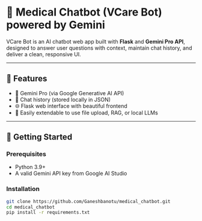 # 🧠 Medical Chatbot (VCare Bot) powered by Gemini

VCare Bot is an AI chatbot web app built with **Flask** and **Gemini Pro API**, designed to answer user questions with context, maintain chat history, and deliver a clean, responsive UI.

---

## 🔧 Features

- 🧠 Gemini Pro (via Google Generative AI API)
- 💬 Chat history (stored locally in JSON)
- 🌐 Flask web interface with beautiful frontend
- 💾 Easily extendable to use file upload, RAG, or local LLMs

---

## 🚀 Getting Started

### Prerequisites

- Python 3.9+
- A valid Gemini API key from Google AI Studio

### Installation

```bash
git clone https://github.com/Ganeshbanotu/medical_chatbot.git
cd medical_chatbot
pip install -r requirements.txt
